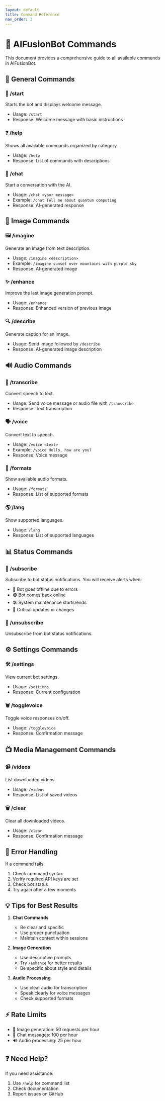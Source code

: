 ```yaml
---
layout: default
title: Command Reference
nav_order: 3
---
```


# 🤖 AIFusionBot Commands

This document provides a comprehensive guide to all available commands in AIFusionBot.

## 🎯 General Commands 

### 🚀 /start
Starts the bot and displays welcome message.
- Usage: `/start`
- Response: Welcome message with basic instructions

### ❓ /help
Shows all available commands organized by category.
- Usage: `/help`
- Response: List of commands with descriptions

### 💭 /chat
Start a conversation with the AI.
- Usage: `/chat <your message>`
- Example: `/chat Tell me about quantum computing`
- Response: AI-generated response

## 🎨 Image Commands 

### 🖼️ /imagine
Generate an image from text description.
- Usage: `/imagine <description>`
- Example: `/imagine sunset over mountains with purple sky`
- Response: AI-generated image

### ✨ /enhance
Improve the last image generation prompt.
- Usage: `/enhance`
- Response: Enhanced version of previous image

### 🔍 /describe
Generate caption for an image.
- Usage: Send image followed by `/describe`
- Response: AI-generated image description

## 🔊 Audio Commands 

### 🎵 /transcribe
Convert speech to text.
- Usage: Send voice message or audio file with `/transcribe`
- Response: Text transcription

### 🗣️ /voice
Convert text to speech.
- Usage: `/voice <text>`
- Example: `/voice Hello, how are you?`
- Response: Voice message

### 📝 /formats
Show available audio formats.
- Usage: `/formats`
- Response: List of supported formats

### 🌎 /lang
Show supported languages.
- Usage: `/lang`
- Response: List of supported languages

## 📊 Status Commands

### 🔔 /subscribe
Subscribe to bot status notifications. You will receive alerts when:
- 🔴 Bot goes offline due to errors
- 🟢 Bot comes back online
- 🛠️ System maintenance starts/ends
- 📢 Critical updates or changes

### 🔕 /unsubscribe
Unsubscribe from bot status notifications.

## ⚙️ Settings Commands 

### 🛠️ /settings
View current bot settings.
- Usage: `/settings`
- Response: Current configuration

### 🗑️ /togglevoice
Toggle voice responses on/off.
- Usage: `/togglevoice`
- Response: Confirmation message

## 📺 Media Management Commands 

### 📹 /videos
List downloaded videos.
- Usage: `/videos`
- Response: List of saved videos

### 🗑️ /clear
Clear all downloaded videos.
- Usage: `/clear`
- Response: Confirmation message

## 🚨 Error Handling

If a command fails:
1. Check command syntax
2. Verify required API keys are set
3. Check bot status 
4. Try again after a few moments

## 💡 Tips for Best Results

1. **Chat Commands**
   - Be clear and specific
   - Use proper punctuation
   - Maintain context within sessions

2. **Image Generation**
   - Use descriptive prompts
   - Try `/enhance` for better results
   - Be specific about style and details

3. **Audio Processing**
   - Use clear audio for transcription
   - Speak clearly for voice messages
   - Check supported formats

## ⚡ Rate Limits

- 🎨 Image generation: 50 requests per hour
- 💭 Chat messages: 100 per hour
- 🔊 Audio processing: 25 per hour

## ❓ Need Help?

If you need assistance:
1. Use `/help` for command list
2. Check documentation
3. Report issues on GitHub
